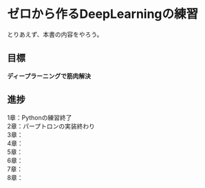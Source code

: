 # ゼロから作るDeepLearningの練習

とりあえず、本書の内容をやろう。

## 目標  
**ディープラーニングで筋肉解決**

## 進捗
1章：Pythonの練習終了  
2章：パープトロンの実装終わり  
3章：  
4章：  
5章：  
6章：  
7章：  
8章：  
